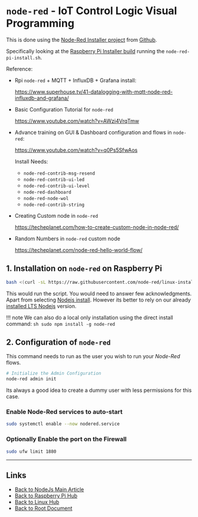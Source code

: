 # `node-red` - IoT Control Logic Visual Programming

This is done using the [Node-Red Installer project][1] from [Github][1].

Specifically looking at the [Raspberry Pi Installer build][2] running the `node-red-pi-install.sh`.

Reference:

- Rpi `node-red` + MQTT + InfluxDB + Grafana install:

   <https://www.superhouse.tv/41-datalogging-with-mqtt-node-red-influxdb-and-grafana/>

- Basic Configuration Tutorial for `node-red`

  <https://www.youtube.com/watch?v=AWzi4VrqTmw>

- Advance training on GUI & Dashboard configuration and flows in `node-red`:

    <https://www.youtube.com/watch?v=q0Ps5SfwAos>

    Install Needs:

    - `node-red-contrib-msg-resend`
    - `node-red-contrib-ui-led`
    - `node-red-contrib-ui-level`
    - `node-red-dashboard`
    - `node-red-node-wol`
    - `node-red-contrib-string`

- Creating Custom node in `node-red`

    <https://techeplanet.com/how-to-create-custom-node-in-node-red/>

- Random Numbers in `node-red` custom node

    <https://techeplanet.com/node-red-hello-world-flow/>


## 1. Installation on `node-red` on Raspberry Pi

```sh
bash <(curl -sL https://raw.githubusercontent.com/node-red/linux-installers/master/deb/update-nodejs-and-nodered)
```

This would run the script. You would need to answer few acknowledgments.
Apart from selecting [Nodejs install](./nodejs.md).
However its better to rely on our already [installed LTS Nodejs](./nodejs.md) version.

!!! note
     We can also do a local only installation using the direct install command:
    ```sh
    sudo npm install -g node-red
    ```

## 2. Configuration of `node-red`

This command needs to run as the user you wish to run your *Node-Red* flows.

```sh
# Initialize the Admin Configuration
node-red admin init
```

Its always a good idea to create a dummy user with less permissions for this case.

### Enable Node-Red services to auto-start

```sh
sudo systemctl enable --now nodered.service
```

### Optionally Enable the port on the Firewall

```sh
sudo ufw limit 1880
```



 [1]:https://github.com/node-red/linux-installers/
 [2]:https://github.com/node-red/linux-installers/tree/master/pibuild


----
<!-- Footer Begins Here -->
## Links

- [Back to NodeJs Main Article](./nodejs.md)
- [Back to Raspberry Pi Hub](./README.md)
- [Back to Linux Hub](../README.md)
- [Back to Root Document](../../README.md)
